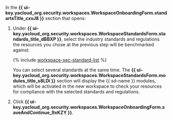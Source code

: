 In the **{{ ui-key.yacloud_org.security.workspaces.WorkspaceOnboardingForm.standartsTitle_cxvJ8 }}** section that opens:

1. Under **{{ ui-key.yacloud_org.security.workspaces.WorkspaceStandardsForm.standards_title_dBBXP }}**, select the industry standards and regulations the resources you chose at the previous step will be benchmarked against.

    {% include [workspace-sec-standard-list](./workspace-sec-standard-list.md) %}

    You can select several standards at the same time. The **{{ ui-key.yacloud_org.security.workspaces.WorkspaceStandardsForm.modules_title_s8LDi }}** section will display the {{ sd-name }} modules, which will be activated in the new workspace to check your resources for compliance with the selected standards and regulations.
1. Click **{{ ui-key.yacloud_org.security.workspaces.WorkspaceOnboardingForm.saveAndContinue_9xKZY }}**.